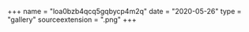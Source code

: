 +++
name = "loa0bzb4qcq5gqbycp4m2q"
date = "2020-05-26"
type = "gallery"
sourceextension = ".png"
+++
